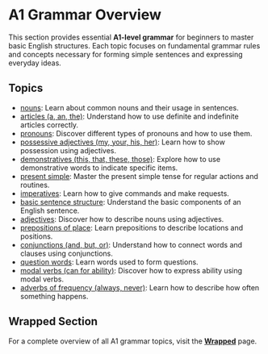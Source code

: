 # A1 Grammar Overview

This section provides essential **A1-level grammar** for beginners to master basic English structures. Each topic focuses on fundamental grammar rules and concepts necessary for forming simple sentences and expressing everyday ideas.

## Topics

- [nouns](nouns.md): Learn about common nouns and their usage in sentences.
- [articles (a, an, the)](articles.md): Understand how to use definite and indefinite articles correctly.
- [pronouns](pronouns.md): Discover different types of pronouns and how to use them.
- [possessive adjectives (my, your, his, her)](possessive_adjectives.md): Learn how to show possession using adjectives.
- [demonstratives (this, that, these, those)](demonstratives.md): Explore how to use demonstrative words to indicate specific items.
- [present simple](present_simple.md): Master the present simple tense for regular actions and routines.
- [imperatives](imperatives.md): Learn how to give commands and make requests.
- [basic sentence structure](basic_sentence_structure.md): Understand the basic components of an English sentence.
- [adjectives](adjectives.md): Discover how to describe nouns using adjectives.
- [prepositions of place](prepositions_of_place.md): Learn prepositions to describe locations and positions.
- [conjunctions (and, but, or)](conjunctions.md): Understand how to connect words and clauses using conjunctions.
- [question words](question_words.md): Learn words used to form questions.
- [modal verbs (can for ability)](modal_can.md): Discover how to express ability using modal verbs.
- [adverbs of frequency (always, never)](adverbs_of_frequency.md): Learn how to describe how often something happens.

## Wrapped Section

For a complete overview of all A1 grammar topics, visit the **[Wrapped](_wrapped.md)** page.
